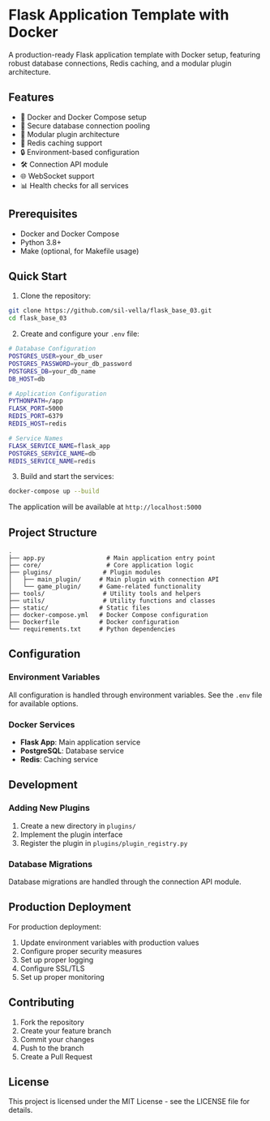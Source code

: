 # Flask Application Template with Docker

A production-ready Flask application template with Docker setup, featuring robust database connections, Redis caching, and a modular plugin architecture.

## Features

- 🐳 Docker and Docker Compose setup
- 🔐 Secure database connection pooling
- 📝 Modular plugin architecture
- 🚀 Redis caching support
- 🔒 Environment-based configuration
- 🛠️ Connection API module
- 🌐 WebSocket support
- 📊 Health checks for all services

## Prerequisites

- Docker and Docker Compose
- Python 3.8+
- Make (optional, for Makefile usage)

## Quick Start

1. Clone the repository:
```bash
git clone https://github.com/sil-vella/flask_base_03.git
cd flask_base_03
```

2. Create and configure your `.env` file:
```bash
# Database Configuration
POSTGRES_USER=your_db_user
POSTGRES_PASSWORD=your_db_password
POSTGRES_DB=your_db_name
DB_HOST=db

# Application Configuration
PYTHONPATH=/app
FLASK_PORT=5000
REDIS_PORT=6379
REDIS_HOST=redis

# Service Names
FLASK_SERVICE_NAME=flask_app
POSTGRES_SERVICE_NAME=db
REDIS_SERVICE_NAME=redis
```

3. Build and start the services:
```bash
docker-compose up --build
```

The application will be available at `http://localhost:5000`

## Project Structure

```
.
├── app.py                 # Main application entry point
├── core/                  # Core application logic
├── plugins/              # Plugin modules
│   ├── main_plugin/     # Main plugin with connection API
│   └── game_plugin/     # Game-related functionality
├── tools/                # Utility tools and helpers
├── utils/                # Utility functions and classes
├── static/              # Static files
├── docker-compose.yml   # Docker Compose configuration
├── Dockerfile           # Docker configuration
└── requirements.txt     # Python dependencies
```

## Configuration

### Environment Variables

All configuration is handled through environment variables. See the `.env` file for available options.

### Docker Services

- **Flask App**: Main application service
- **PostgreSQL**: Database service
- **Redis**: Caching service

## Development

### Adding New Plugins

1. Create a new directory in `plugins/`
2. Implement the plugin interface
3. Register the plugin in `plugins/plugin_registry.py`

### Database Migrations

Database migrations are handled through the connection API module.

## Production Deployment

For production deployment:

1. Update environment variables with production values
2. Configure proper security measures
3. Set up proper logging
4. Configure SSL/TLS
5. Set up proper monitoring

## Contributing

1. Fork the repository
2. Create your feature branch
3. Commit your changes
4. Push to the branch
5. Create a Pull Request

## License

This project is licensed under the MIT License - see the LICENSE file for details. 